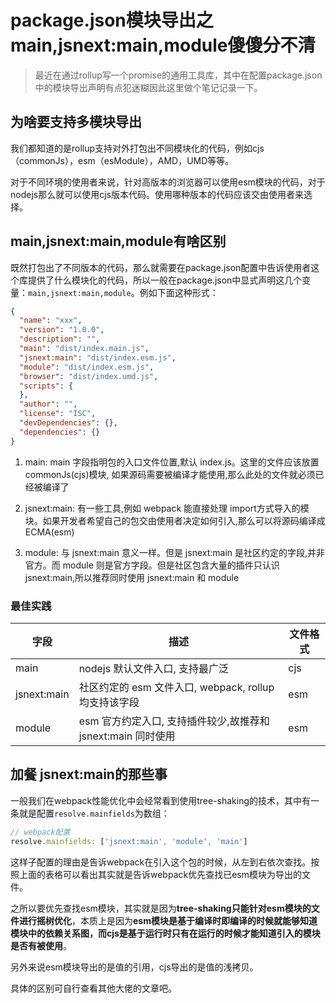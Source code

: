 
# package.json模块导出之main,jsnext:main,module傻傻分不清

>最近在通过rollup写一个promise的通用工具库，其中在配置package.json中的模块导出声明有点犯迷糊因此这里做个笔记记录一下。

## 为啥要支持多模块导出

我们都知道的是rollup支持对外打包出不同模块化的代码，例如cjs（commonJs），esm（esModule），AMD，UMD等等。

对于不同环境的使用者来说，针对高版本的浏览器可以使用esm模块的代码，对于nodejs那么就可以使用cjs版本代码。使用哪种版本的代码应该交由使用者来选择。

## main,jsnext:main,module有啥区别
既然打包出了不同版本的代码，那么就需要在package.json配置中告诉使用者这个库提供了什么模块化的代码，所以一般在package.json中显式声明这几个变量：`main,jsnext:main,module`。例如下面这种形式：

```json
{
  "name": "xxx",
  "version": "1.0.0",
  "description": "",
  "main": "dist/index.main.js",
  "jsnext:main": "dist/index.esm.js",
  "module": "dist/index.esm.js",
  "browser": "dist/index.umd.js",
  "scripts": {
  },
  "author": "",
  "license": "ISC",
  "devDependencies": {},
  "dependencies": {}
}

```
1. main: main 字段指明包的入口文件位置,默认 index.js。这里的文件应该放置 commonJs(cjs)模块, 如果源码需要被编译才能使用,那么此处的文件就必须已经被编译了

2. jsnext:main: 有一些工具,例如 webpack 能直接处理 import方式导入的模块。如果开发者希望自己的包交由使用者决定如何引入,那么可以将源码编译成ECMA(esm)

3. module: 与 jsnext:main 意义一样。但是 jsnext:main 是社区约定的字段,并非官方。而 module 则是官方字段。但是社区包含大量的插件只认识 jsnext:main,所以推荐同时使用 jsnext:main 和 module


### 最佳实践

| 字段 | 描述 | 文件格式 |
| ------ | ------ | ------ |
| main | nodejs 默认文件入口, 支持最广泛 | cjs |
| jsnext:main | 社区约定的 esm 文件入口, webpack, rollup 均支持该字段 | esm |
| module | esm 官方约定入口, 支持插件较少,故推荐和 jsnext:main 同时使用 | esm |

## 加餐 jsnext:main的那些事

一般我们在webpack性能优化中会经常看到使用tree-shaking的技术，其中有一条就是配置`resolve.mainfields`为数组：

```js
// webpack配置
resolve.mainfields: ['jsnext:main', 'module', 'main']

```
这样子配置的理由是告诉webpack在引入这个包的时候，从左到右依次查找。按照上面的表格可以看出其实就是告诉webpack优先查找已esm模块为导出的文件。  

之所以要优先查找esm模块，其实就是因为**tree-shaking只能针对esm模块的文件进行摇树优化**，本质上是因为**esm模块是基于编译时即编译的时候就能够知道模块中的依赖关系图，而cjs是基于运行时只有在运行的时候才能知道引入的模块是否有被使用**。  

另外来说esm模块导出的是值的引用，cjs导出的是值的浅拷贝。

具体的区别可自行查看其他大佬的文章吧。
